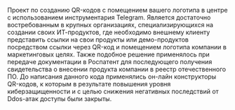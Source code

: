 Проект по созданию QR-кодов с помещением вашего логотипа в центре с использованием инструментария Telegram.
Является достаточно востребованным в крупных организациях, специализирующихся на создании своих ИТ-продуктов, где необходимо внешнему клиенту представить ссылки на свои продукты или демо-продуктов посредством ссылки через QR-код и помещением логотипа компании в маркетинговых целях.
Также подобное решение применялось при передаче документации в Роспатент для последующего получения свидетельства о внесении продукта компании в реестр отечественного ПО.
До написания данного кода применялись он-лайн конструкторы QR-кодов, к которым в результате повышения уровня киберзащищенности и с целью снижения негативных последствий от Ddos-атак доступы были закрыты.

